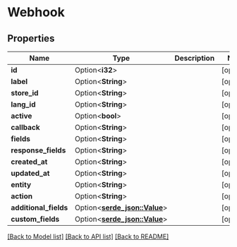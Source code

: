 # Webhook

## Properties

Name | Type | Description | Notes
------------ | ------------- | ------------- | -------------
**id** | Option<**i32**> |  | [optional]
**label** | Option<**String**> |  | [optional]
**store_id** | Option<**String**> |  | [optional]
**lang_id** | Option<**String**> |  | [optional]
**active** | Option<**bool**> |  | [optional]
**callback** | Option<**String**> |  | [optional]
**fields** | Option<**String**> |  | [optional]
**response_fields** | Option<**String**> |  | [optional]
**created_at** | Option<**String**> |  | [optional]
**updated_at** | Option<**String**> |  | [optional]
**entity** | Option<**String**> |  | [optional]
**action** | Option<**String**> |  | [optional]
**additional_fields** | Option<[**serde_json::Value**](.md)> |  | [optional]
**custom_fields** | Option<[**serde_json::Value**](.md)> |  | [optional]

[[Back to Model list]](../README.md#documentation-for-models) [[Back to API list]](../README.md#documentation-for-api-endpoints) [[Back to README]](../README.md)


